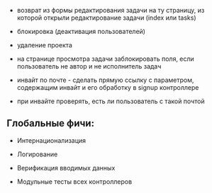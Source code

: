 * возврат из формы редактирования задачи на ту страницу, из которой открыли редактирование задачи (index или tasks)

* блокировка (деактивация пользователей)

* удаление проекта 

* на странице просмотра задачи заблокировать поля, если пользователь не автор и не исполнитель задач

* инвайт по почте - сделать прямую ссылку с параметром, содержащим инвайт и его обработку в signup контроллере

* при инвайте проверять, есть ли пользователь с такой почтой

## Глобальные фичи:

* Интернационализация

* Логирование

* Верификация вводимых данных

* Модульные тесты всех контроллеров


